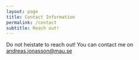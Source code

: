 ```yaml
---
layout: page
title: Contact Information
permalink: /contact
subtitle: Reach out!
---
```


Do not heistate to reach out! You can contact me on <andreas.jonasson@mau.se>